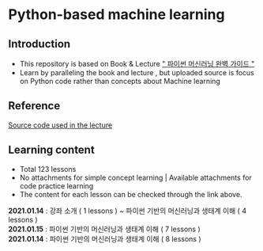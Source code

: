 # Python-based machine learning

## Introduction
* This repository is based on Book & Lecture [" 파이썬 머신러닝 완벽 가이드 "](https://www.inflearn.com/course/%ED%8C%8C%EC%9D%B4%EC%8D%AC-%EB%A8%B8%EC%8B%A0%EB%9F%AC%EB%8B%9D-%EC%99%84%EB%B2%BD%EA%B0%80%EC%9D%B4%EB%93%9C) <br>
* Learn by paralleling the book and lecture , but uploaded source is focus on Python code rather than concepts about Machine learning

## Reference

[Source code used in the lecture](https://github.com/chulminkw/PerfectGuide)

## Learning content

* Total 123 lessons<br>
* No attachments for simple concept learning | Available attachments for code practice learning<br>
* The content for each lesson can be checked through the link above.

__2021.01.14__ : 강좌 소개 ( 1 lessons ) ~ 파이썬 기반의 머신러닝과 생태계 이해 ( 4 lessons ) <br>
__2021.01.15__ : 파이썬 기반의 머신러닝과 생태계 이해 ( 7 lessons )<br>
__2021.01.14__ : 파이썬 기반의 머신러닝과 생태계 이해 ( 8 lessons )<br>
